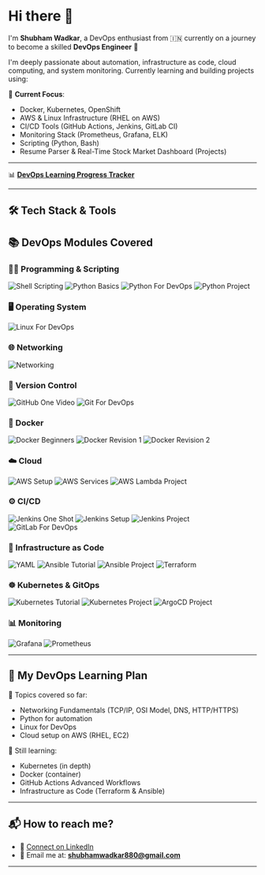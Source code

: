 # Hi there 👋

I'm **Shubham Wadkar**, a DevOps enthusiast from 🇮🇳 currently on a journey to become a skilled **DevOps Engineer** 🚀

I'm deeply passionate about automation, infrastructure as code, cloud computing, and system monitoring. Currently learning and building projects using:

🧠 **Current Focus**:
- Docker, Kubernetes, OpenShift
- AWS & Linux Infrastructure (RHEL on AWS)
- CI/CD Tools (GitHub Actions, Jenkins, GitLab CI)
- Monitoring Stack (Prometheus, Grafana, ELK)
- Scripting (Python, Bash)
- Resume Parser & Real-Time Stock Market Dashboard (Projects)

---

📊 **[DevOps Learning Progress Tracker](https://docs.google.com/spreadsheets/d/125r3GJ2C96k8BMVwdmvRmadsYOtyqLFrkKAJ_qF18Kw/edit?usp=sharing)**

---

## 🛠️ Tech Stack & Tools

## 📚 DevOps Modules Covered

### 👨‍💻 Programming & Scripting
![Shell Scripting](https://img.shields.io/badge/Scripting-Shell_&_Bash-0891b2)
![Python Basics](https://img.shields.io/badge/Python-Basics_&_Data_Structures-yellow?logo=python)
![Python For DevOps](https://img.shields.io/badge/Python-For_DevOps-yellowgreen?logo=python)
![Python Project](https://img.shields.io/badge/Python-Project_for_Resume-brightgreen?logo=python)

### 🖥️ Operating System
![Linux For DevOps](https://img.shields.io/badge/Linux-For_DevOps-blue?logo=linux)

### 🌐 Networking
![Networking](https://img.shields.io/badge/Networking-For_DevOps-0ea5e9?logo=internetexplorer)

### 🔁 Version Control
![GitHub One Video](https://img.shields.io/badge/GitHub-One_Video-24292e?logo=github)
![Git For DevOps](https://img.shields.io/badge/Git_&_GitHub-For_DevOps-f05032?logo=git)

### 🐳 Docker
![Docker Beginners](https://img.shields.io/badge/Docker-Beginners_Project-2496ed?logo=docker)
![Docker Revision 1](https://img.shields.io/badge/Docker-Revision_Part_1-2496ed)
![Docker Revision 2](https://img.shields.io/badge/Docker-Revision_Part_2-2496ed)

### ☁️ Cloud
![AWS Setup](https://img.shields.io/badge/AWS-Setup-ff9900?logo=amazonaws)
![AWS Services](https://img.shields.io/badge/AWS-Important_Services-ff9900?logo=amazonaws)
![AWS Lambda Project](https://img.shields.io/badge/AWS-Lambda_Project-orange?logo=awslambda)

### ⚙️ CI/CD
![Jenkins One Shot](https://img.shields.io/badge/Jenkins-One_Shot-d24939?logo=jenkins)
![Jenkins Setup](https://img.shields.io/badge/Jenkins-Setup_&_Installation-d24939?logo=jenkins)
![Jenkins Project](https://img.shields.io/badge/Jenkins-CI/CD_Project-d24939?logo=jenkins)
![GitLab For DevOps](https://img.shields.io/badge/GitLab-For_DevOps-fc6d26?logo=gitlab)

### 🔧 Infrastructure as Code
![YAML](https://img.shields.io/badge/YAML-For_Beginners-blueviolet)
![Ansible Tutorial](https://img.shields.io/badge/Ansible-Tutorial-red?logo=ansible)
![Ansible Project](https://img.shields.io/badge/Ansible-With_Project-e31b23?logo=ansible)
![Terraform](https://img.shields.io/badge/Terraform-For_Beginners-844fba?logo=terraform)

### ☸️ Kubernetes & GitOps
![Kubernetes Tutorial](https://img.shields.io/badge/Kubernetes-Tutorial-326ce5?logo=kubernetes)
![Kubernetes Project](https://img.shields.io/badge/Kubernetes-Project-326ce5?logo=kubernetes)
![ArgoCD Project](https://img.shields.io/badge/ArgoCD-Project-2359e5?logo=argo)

### 📊 Monitoring
![Grafana](https://img.shields.io/badge/Grafana-Monitoring-orange?logo=grafana)
![Prometheus](https://img.shields.io/badge/Prometheus-Monitoring-orange?logo=prometheus)

---

## 📅 My DevOps Learning Plan

🧩 Topics covered so far:
- Networking Fundamentals (TCP/IP, OSI Model, DNS, HTTP/HTTPS)
- Python for automation
- Linux for DevOps
- Cloud setup on AWS (RHEL, EC2)

🎯 Still learning:
- Kubernetes (in depth)
- Docker (container)
- GitHub Actions Advanced Workflows
- Infrastructure as Code (Terraform & Ansible)

---

## 📬 How to reach me?

- 💼 [Connect on LinkedIn](https://linkedin.com/in/shubhamwadkar)
- 📧 Email me at: **shubhamwadkar880@gmail.com**
---
